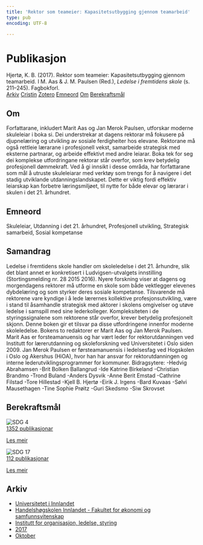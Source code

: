 ```yaml
---
title: 'Rektor som teameier: Kapasitetsutbygging gjennom teamarbeid'
type: pub
encoding: UTF-8

---
```

<h1>Publikasjon</h1>
<article id="csl-bib-container-XJ5ZWUAN" class="csl-bib-container">
  <div class="csl-bib-body"> <div class="csl-entry">Hjertø, K. B. (2017). Rektor som teameier: Kapasitetsutbygging gjennom teamarbeid. I M. Aas &#38; J. M. Paulsen (Red.), <i>Ledelse i fremtidens skole</i> (s. 211–245). Fagbokforl.</div> </div>
  <div class="csl-bib-buttons">
    <a href="#taxonomy-article-XJ5ZWUAN" alt="archive" class="csl-bib-button">Arkiv</a>
    <a href="https://app.cristin.no/results/show.jsf?id=1502083" alt="Cristin" class="csl-bib-button">Cristin</a>
    <a href="http://zotero.org/groups/5881554/items/XJ5ZWUAN" alt="Zotero" class="csl-bib-button">Zotero</a>
    <a href="#keywords-article-XJ5ZWUAN" alt="keywords" class="csl-bib-button">Emneord</a>
    <a href="#about-article-XJ5ZWUAN" alt="about_pub" class="csl-bib-button">Om</a>
    <a href="#sdg-article-XJ5ZWUAN" alt="sdg" class="csl-bib-button">Berekraftsmål</a>
  </div>
  <div id="csl-bib-meta-container-XJ5ZWUAN"></div>
</article>
<div id="csl-bib-meta-XJ5ZWUAN" class="csl-bib-meta">
  <article id="about-article-XJ5ZWUAN" class="about_pub-article">
    <h1>Om</h1>
    Forfattarane, inkludert Marit Aas og Jan Merok Paulsen, utforskar moderne skuleleiar i boka si. Dei understrekar at dagens rektorar må fokusere på djupnelæring og utvikling av sosiale ferdigheiter hos elevane. Rektorane må også rettleie lærarane i profesjonell vekst, samarbeide strategisk med eksterne partnarar, og arbeide effektivt med andre leiarar. Boka tek for seg dei komplekse utfordringane rektorar står overfor, som krev betydelig profesjonell dømmekraft. Ved å gi innsikt i desse områda, har forfattarane som mål å utruste skuleleiarar med verktøy som trengs for å navigere i det stadig utviklande utdanningslandskapet. Dette er viktig fordi effektiv leiarskap kan forbetre læringsmiljøet, til nytte for både elevar og lærarar i skulen i det 21. århundret.
  </article>
  <article id="keywords-article-XJ5ZWUAN" class="keywords-article">
    <h1>Emneord</h1>
    Skuleleiar, Utdanning i det 21. århundret, Profesjonell utvikling, Strategisk samarbeid, Sosial kompetanse
  </article>
  <article id="abstract-article-XJ5ZWUAN" class="abstract-article">
    <h1>Samandrag</h1>
    Ledelse i fremtidens skole handler om skoleledelse i det 21. århundre, slik det blant annet er konkretisert i Ludvigsen-utvalgets innstilling (Stortingsmelding nr. 28 2015 2016). Nyere forskning viser at dagens og morgendagens rektorer må utforme en skole som både vektlegger elevenes dybdelæring og som styrker deres sosiale kompetanse. Tilsvarende må rektorene vare kyndige i å lede lærernes kollektive profesjonsutvikling, være i stand til åsamhandle strategisk med aktorer i skolens omgivelser og utøve ledelse i samspill med sine lederkolleger. Kompleksiteten i de styringssignalene som rektorene står overfor, krever betydelig profesjonelt skjonn. Denne boken gir et tilsvar pa disse utfordringene innenfor moderne skoleledelse. Bokens to redaktorer er Marit Aas og Jan Merok Paulsen. Marit Aas er forsteamanuensis og har vært leder for rektorutdanningen ved Institutt for lærerutdanning og skoleforskning ved Universitetet i Oslo siden 2009. Jan Merok Paulsen er førsteamanuensis i ledelsesfag ved Hogskolen i Oslo og Akershus (HiOA), hvor han har ansvar for rektorutdanningen og interne lederutviklingsprogrammer for kommuner. Bidragsytere: -Hedvig Abrahamsen -Brit Bolken Ballangrud -Ide Katrine Birkeland -Christian Brandmo -Trond Buland -Anders Dysvik -Anne Berit Emstad -Cathrine Filstad -Tore Hillestad -Kjell B. Hjertø -Eirik J. Irgens -Bard Kuvaas -Sølvi Mausethagen -Tine Sophie Prøitz -Guri Skedsmo -Siw Skrovset
  </article>
  <article id="sdg-article-XJ5ZWUAN" class="sdg-article">
    <h1>Berekraftsmål</h1>
    <div class="sdg-container"><div id="sdg4" class="sdg">
        <img src="{{< params subfolder >}}images/sdg/sdg04_nn.png" class="image" alt="SDG 4">
        <div class="sdg-overlay">
          <a href="/nn/archive/?key=?sdg=4#archive" class="sdg-publication-count"><span>1352</span> publikasjonar</a>
          <p><a href="https://fn.no/om-fn/fns-baerekraftsmaal/god-utdanning?lang=nno-NO" class="sdg-read-more">Les meir</a></p>
        </div>
      </div> <div id="sdg17" class="sdg">
        <img src="{{< params subfolder >}}images/sdg/sdg17_nn.png" class="image" alt="SDG 17">
        <div class="sdg-overlay">
          <a href="/nn/archive/?key=?sdg=17#archive" class="sdg-publication-count"><span>112</span> publikasjonar</a>
          <p><a href="https://fn.no/om-fn/fns-baerekraftsmaal/samarbeid-for-aa-naa-maalene?lang=nno-NO" class="sdg-read-more">Les meir</a></p>
        </div>
      </div></div>
  </article>
  <article id="taxonomy-article-XJ5ZWUAN" class="taxonomy-article">
    <h1>Arkiv</h1>
    <ul>
      <li>
        <a href="/nn/archive/?key=3DCRN523">Universitetet i Innlandet</a>
      </li>
      <li>
        <a href="/nn/archive/?key=DU8Q9LN9">Handelshøgskolen Innlandet - Fakultet for økonomi og samfunnsvitenskap</a>
      </li>
      <li>
        <a href="/nn/archive/?key=4LUWR3ZM">Institutt for organisasjon, ledelse, styring</a>
      </li>
      <li>
        <a href="/nn/archive/?key=KF5I8TQ8">2017</a>
      </li>
      <li>
        <a href="/nn/archive/?key=6PU2ZUNA">Oktober</a>
      </li>
    </ul>
  </article>
</div>
